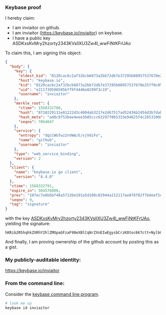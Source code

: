 ### Keybase proof

I hereby claim:

  * I am inviaitor on github.
  * I am inviaitor (https://keybase.io/inviaitor) on keybase.
  * I have a public key ASDKxsKvMry2hzorty2343KVsIlXU3Zw4l_wwFiNtKFrUAo

To claim this, I am signing this object:

```json
{
  "body": {
    "key": {
      "eldest_kid": "0120cac6c2af32bcb6873a2bb72db7e37295b08957537670e25ff0c0588db4a16b500a",
      "host": "keybase.io",
      "kid": "0120cac6c2af32bcb6873a2bb72db7e37295b08957537670e25ff0c0588db4a16b500a",
      "uid": "e211739596595bff9f4446e8299f3c19",
      "username": "inviaitor"
    },
    "merkle_root": {
      "ctime": 1568332788,
      "hash": "8710229131e81222d3c4004ab3217e2d67517ad52436b2454d3b7daba2348dac83ea32e5df6ab5c75c542adc8395688ee482b20e9a8adc03fa76797b9d6ebcdb",
      "hash_meta": "ad8c9f53bee4eee3b05ccc63297f065333e94825f4c26532000ed68daf8f579a",
      "seqno": 7064047
    },
    "service": {
      "entropy": "dqcCWGfwz2nVWA/E/vjVdiFo",
      "name": "github",
      "username": "inviaitor"
    },
    "type": "web_service_binding",
    "version": 2
  },
  "client": {
    "name": "keybase.io go client",
    "version": "4.4.0"
  },
  "ctime": 1568332791,
  "expire_in": 504576000,
  "prev": "107ec7e6bbbf48a57226e191a5d100c82944a212117ae8f8f82f7bdeef2e3b9f",
  "seqno": 9,
  "tag": "signature"
}
```

with the key [ASDKxsKvMry2hzorty2343KVsIlXU3Zw4l_wwFiNtKFrUAo](https://keybase.io/inviaitor), yielding the signature:

```
hKRib2R5hqhkZXRhY2hlZMOpaGFzaF90eXBlCqNrZXnEIwEgysbCrzK8toc6K7ctt+NylbCJV1N2cOJf8MBYjbSha1AKp3BheWxvYWTESpcCCcQgEH7H5ru/SKVyJuGRpdEAyClEohIReuj4+C973u8uO5/EIMlqXiZtHI5IgBWwPTFMMoVXI+ZgSQezEyy7mg8YUyRaAgHCo3NpZ8RATAMxa+4core/mPWTRxGFCAg5ItwINtnXCRGcKMLIqARuEqNy3fUssmyNTVKmqen+CyeJwyMU08DjFXUvX1VtA6hzaWdfdHlwZSCkaGFzaIKkdHlwZQildmFsdWXEIHQ98vk7DTYQYkXuMTq5MzKRV60zWp/aegvCjHluwgpIo3RhZ80CAqd2ZXJzaW9uAQ==

```

And finally, I am proving ownership of the github account by posting this as a gist.

### My publicly-auditable identity:

https://keybase.io/inviaitor

### From the command line:

Consider the [keybase command line program](https://keybase.io/download).

```bash
# look me up
keybase id inviaitor
```
